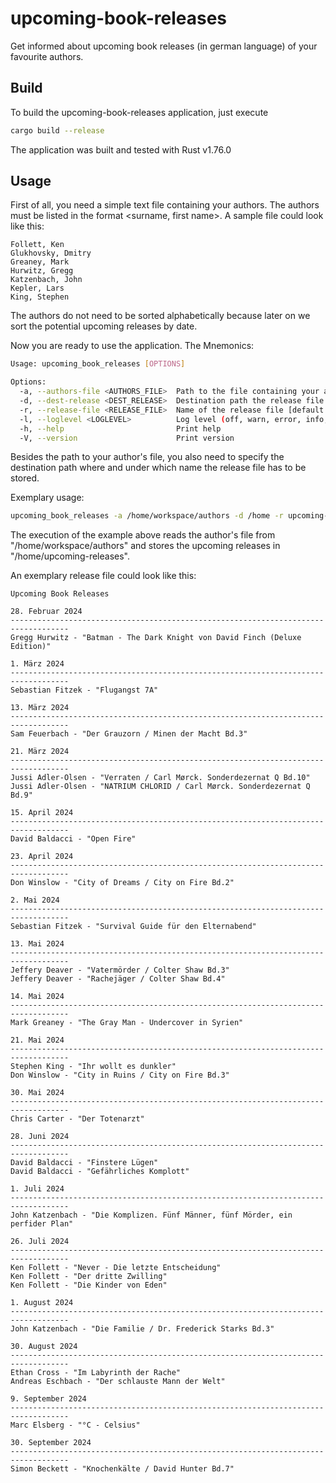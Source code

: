 # upcoming-book-releases

Get informed about upcoming book releases (in german language) of your favourite authors.

## Build

To build the upcoming-book-releases application, just execute

```bash
cargo build --release
```

The application was built and tested with Rust v1.76.0

## Usage

First of all, you need a simple text file containing your authors. The authors must be listed in the
format <surname, first name>. A sample file could look like this:

```
Follett, Ken
Glukhovsky, Dmitry
Greaney, Mark
Hurwitz, Gregg
Katzenbach, John
Kepler, Lars
King, Stephen
```

The authors do not need to be sorted alphabetically because later on we sort the potential upcoming releases by date.

Now you are ready to use the application. The Mnemonics:

```bash
Usage: upcoming_book_releases [OPTIONS]

Options:
  -a, --authors-file <AUTHORS_FILE>  Path to the file containing your authors [default: /home/authors]
  -d, --dest-release <DEST_RELEASE>  Destination path the release file has to be stored [default: /home]
  -r, --release-file <RELEASE_FILE>  Name of the release file [default: releases]
  -l, --loglevel <LOGLEVEL>          Log level (off, warn, error, info, debug, trace) [default: debug]
  -h, --help                         Print help
  -V, --version                      Print version
```

Besides the path to your author's file, you also need to specify the destination path where and
under which name the release file has to be stored.

Exemplary usage:

```bash
upcoming_book_releases -a /home/workspace/authors -d /home -r upcoming-releases
```

The execution of the example above reads the author's file from "/home/workspace/authors" and stores
the upcoming releases in "/home/upcoming-releases".

An exemplary release file could look like this:

```
Upcoming Book Releases

28. Februar 2024
-----------------------------------------------------------------------------------
Gregg Hurwitz - "Batman - The Dark Knight von David Finch (Deluxe Edition)"

1. März 2024
-----------------------------------------------------------------------------------
Sebastian Fitzek - "Flugangst 7A"

13. März 2024
-----------------------------------------------------------------------------------
Sam Feuerbach - "Der Grauzorn / Minen der Macht Bd.3"

21. März 2024
-----------------------------------------------------------------------------------
Jussi Adler-Olsen - "Verraten / Carl Mørck. Sonderdezernat Q Bd.10"
Jussi Adler-Olsen - "NATRIUM CHLORID / Carl Mørck. Sonderdezernat Q Bd.9"

15. April 2024
-----------------------------------------------------------------------------------
David Baldacci - "Open Fire"

23. April 2024
-----------------------------------------------------------------------------------
Don Winslow - "City of Dreams / City on Fire Bd.2"

2. Mai 2024
-----------------------------------------------------------------------------------
Sebastian Fitzek - "Survival Guide für den Elternabend"

13. Mai 2024
-----------------------------------------------------------------------------------
Jeffery Deaver - "Vatermörder / Colter Shaw Bd.3"
Jeffery Deaver - "Rachejäger / Colter Shaw Bd.4"

14. Mai 2024
-----------------------------------------------------------------------------------
Mark Greaney - "The Gray Man - Undercover in Syrien"

21. Mai 2024
-----------------------------------------------------------------------------------
Stephen King - "Ihr wollt es dunkler"
Don Winslow - "City in Ruins / City on Fire Bd.3"

30. Mai 2024
-----------------------------------------------------------------------------------
Chris Carter - "Der Totenarzt"

28. Juni 2024
-----------------------------------------------------------------------------------
David Baldacci - "Finstere Lügen"
David Baldacci - "Gefährliches Komplott"

1. Juli 2024
-----------------------------------------------------------------------------------
John Katzenbach - "Die Komplizen. Fünf Männer, fünf Mörder, ein perfider Plan"

26. Juli 2024
-----------------------------------------------------------------------------------
Ken Follett - "Never - Die letzte Entscheidung"
Ken Follett - "Der dritte Zwilling"
Ken Follett - "Die Kinder von Eden"

1. August 2024
-----------------------------------------------------------------------------------
John Katzenbach - "Die Familie / Dr. Frederick Starks Bd.3"

30. August 2024
-----------------------------------------------------------------------------------
Ethan Cross - "Im Labyrinth der Rache"
Andreas Eschbach - "Der schlauste Mann der Welt"

9. September 2024
-----------------------------------------------------------------------------------
Marc Elsberg - "°C - Celsius"

30. September 2024
-----------------------------------------------------------------------------------
Simon Beckett - "Knochenkälte / David Hunter Bd.7"
```
